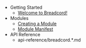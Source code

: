 - Getting Started
    - [Welcome to Breadcord!](index.md)
- Modules
    - [Creating a Module](modules/creating-a-module.md)
    - [Module Manifest](modules/module-manifest.md)
- API Reference
    - api-reference/breadcord.*.md
